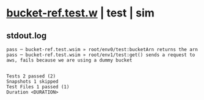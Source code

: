 # [bucket-ref.test.w](../../../../../../examples/tests/sdk_tests/bucket/bucket-ref.test.w) | test | sim

## stdout.log
```log
pass ─ bucket-ref.test.wsim » root/env0/test:bucketArn returns the arn                                              
pass ─ bucket-ref.test.wsim » root/env1/test:get() sends a request to aws, fails because we are using a dummy bucket
 
 
Tests 2 passed (2)
Snapshots 1 skipped
Test Files 1 passed (1)
Duration <DURATION>
```

